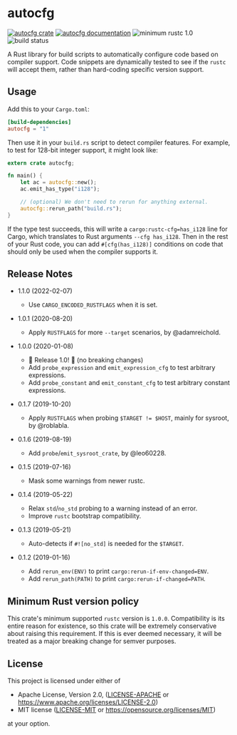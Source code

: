 autocfg
=======

[![autocfg crate](https://img.shields.io/crates/v/autocfg.svg)](https://crates.io/crates/autocfg)
[![autocfg documentation](https://docs.rs/autocfg/badge.svg)](https://docs.rs/autocfg)
![minimum rustc 1.0](https://img.shields.io/badge/rustc-1.0+-red.svg)
![build status](https://github.com/cuviper/autocfg/workflows/master/badge.svg)

A Rust library for build scripts to automatically configure code based on
compiler support.  Code snippets are dynamically tested to see if the `rustc`
will accept them, rather than hard-coding specific version support.


## Usage

Add this to your `Cargo.toml`:

```toml
[build-dependencies]
autocfg = "1"
```

Then use it in your `build.rs` script to detect compiler features.  For
example, to test for 128-bit integer support, it might look like:

```rust
extern crate autocfg;

fn main() {
    let ac = autocfg::new();
    ac.emit_has_type("i128");

    // (optional) We don't need to rerun for anything external.
    autocfg::rerun_path("build.rs");
}
```

If the type test succeeds, this will write a `cargo:rustc-cfg=has_i128` line
for Cargo, which translates to Rust arguments `--cfg has_i128`.  Then in the
rest of your Rust code, you can add `#[cfg(has_i128)]` conditions on code that
should only be used when the compiler supports it.


## Release Notes

- 1.1.0 (2022-02-07)
  - Use `CARGO_ENCODED_RUSTFLAGS` when it is set.

- 1.0.1 (2020-08-20)
  - Apply `RUSTFLAGS` for more `--target` scenarios, by @adamreichold.

- 1.0.0 (2020-01-08)
  - 🎉 Release 1.0! 🎉 (no breaking changes)
  - Add `probe_expression` and `emit_expression_cfg` to test arbitrary expressions.
  - Add `probe_constant` and `emit_constant_cfg` to test arbitrary constant expressions.

- 0.1.7 (2019-10-20)
  - Apply `RUSTFLAGS` when probing `$TARGET != $HOST`, mainly for sysroot, by @roblabla.

- 0.1.6 (2019-08-19)
  - Add `probe`/`emit_sysroot_crate`, by @leo60228.

- 0.1.5 (2019-07-16)
  - Mask some warnings from newer rustc.

- 0.1.4 (2019-05-22)
  - Relax `std`/`no_std` probing to a warning instead of an error.
  - Improve `rustc` bootstrap compatibility.

- 0.1.3 (2019-05-21)
  - Auto-detects if `#![no_std]` is needed for the `$TARGET`.

- 0.1.2 (2019-01-16)
  - Add `rerun_env(ENV)` to print `cargo:rerun-if-env-changed=ENV`.
  - Add `rerun_path(PATH)` to print `cargo:rerun-if-changed=PATH`.


## Minimum Rust version policy

This crate's minimum supported `rustc` version is `1.0.0`.  Compatibility is
its entire reason for existence, so this crate will be extremely conservative
about raising this requirement.  If this is ever deemed necessary, it will be
treated as a major breaking change for semver purposes.


## License

This project is licensed under either of

 * Apache License, Version 2.0, ([LICENSE-APACHE](LICENSE-APACHE) or
   https://www.apache.org/licenses/LICENSE-2.0)
 * MIT license ([LICENSE-MIT](LICENSE-MIT) or
   https://opensource.org/licenses/MIT)

at your option.
